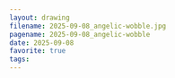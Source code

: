 ```yaml
---
layout: drawing
filename: 2025-09-08_angelic-wobble.jpg
pagename: 2025-09-08_angelic-wobble
date: 2025-09-08
favorite: true
tags:
---
```

